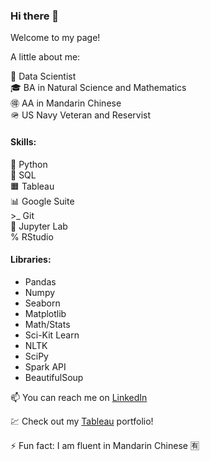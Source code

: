 ### Hi there 👋

Welcome to my page!

A little about me:


🌱 Data Scientist\
🎓 BA in Natural Science and Mathematics\
🉐 AA in Mandarin Chinese\
🪖 US Navy Veteran and Reservist

#### Skills:

🐍 Python\
🎈 SQL\
🟧 Tableau\
📊 Google Suite\
\>_ Git\
📒 Jupyter Lab\
% RStudio


#### Libraries:
  - Pandas
  - Numpy
  - Seaborn
  - Matplotlib
  - Math/Stats
  - Sci-Kit Learn
  - NLTK
  - SciPy
  - Spark API
  - BeautifulSoup


📫  You can reach me on [LinkedIn](https://www.linkedin.com/in/desiree-mcelroy/)

💹  Check out my [Tableau](https://public.tableau.com/app/profile/desiree.mcelroy) portfolio!

⚡ Fun fact: I am fluent in Mandarin Chinese 🈶


<!--
**DesireeMcElroy/DesireeMcElroy** is a ✨ _special_ ✨ repository because its `README.md` (this file) appears on your GitHub profile.
-->
